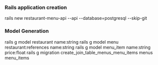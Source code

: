 ### Rails application creation
rails new restaurant-menu-api --api --database=postgresql --skip-git

### Model Generation
rails g model restaurant name:string
rails g model menu restaurant:references name:string
rails g model menu_item name:string price:float
rails g migration create_join_table_menus_menu_items menus menu_items


